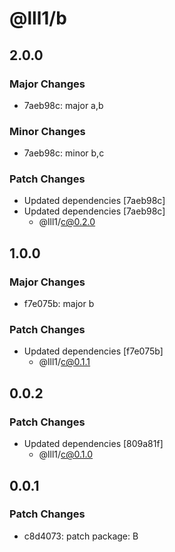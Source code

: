 # @lll1/b

## 2.0.0

### Major Changes

- 7aeb98c: major a,b

### Minor Changes

- 7aeb98c: minor b,c

### Patch Changes

- Updated dependencies [7aeb98c]
- Updated dependencies [7aeb98c]
  - @lll1/c@0.2.0

## 1.0.0

### Major Changes

- f7e075b: major b

### Patch Changes

- Updated dependencies [f7e075b]
  - @lll1/c@0.1.1

## 0.0.2

### Patch Changes

- Updated dependencies [809a81f]
  - @lll1/c@0.1.0

## 0.0.1

### Patch Changes

- c8d4073: patch package: B

